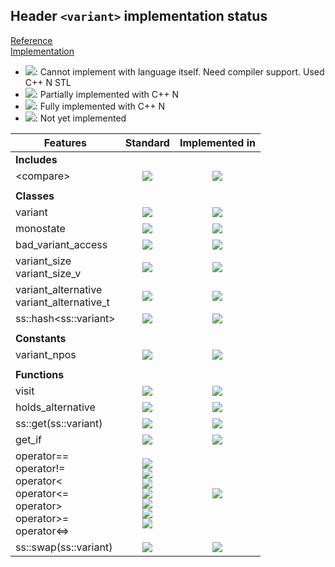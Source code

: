 ## Header `<variant>` implementation status

[Reference](https://en.cppreference.com/w/cpp/header/variant)  
[Implementation](../ss/include/ss/variant.h)

* ![](https://img.shields.io/badge/C%2B%2B-N-red): Cannot implement with language itself. Need compiler support. Used C++ N STL
* ![](https://img.shields.io/badge/C%2B%2B-N-blue): Partially implemented with C++ N
* ![](https://img.shields.io/badge/C%2B%2B-N-green): Fully implemented with C++ N
* ![][notyet]: Not yet implemented

| Features                                     | Standard             | Implemented in                    |
|----------------------------------------------|:--------------------:|:---------------------------------:|
| **Includes**                                 |                      |                                   |
| \<compare>                                   | ![][cpp20]           | ![][notyet]                       |
|                                              |                      |                                   |
| **Classes**                                  |                      |                                   |
| variant                                      | ![][cpp17]           | ![][notyet]                       |
| monostate                                    | ![][cpp17]           | ![][notyet]                       |
| bad_variant_access                           | ![][cpp17]           | ![][notyet]                       |
| variant_size <br/>variant_size_v             | ![][cpp17]           | ![][notyet]                       |
| variant_alternative <br/>variant_alternative_t | ![][cpp17]           | ![][notyet]                       |
| ss::hash\<ss::variant>                       | ![][cpp17]           | ![][notyet]                       |
|                                              |                      |                                   |
| **Constants**                                |                      |                                   |
| variant_npos                                 | ![][cpp17]           | ![][notyet]                       |
|                                              |                      |                                   |
| **Functions**                                |                      |                                   |
| visit                                        | ![][cpp17]           | ![][notyet]                       |
| holds_alternative                            | ![][cpp17]           | ![][notyet]                       |
| ss::get(ss::variant)                         | ![][cpp17]           | ![][notyet]                       |
| get_if                                       | ![][cpp17]           | ![][notyet]                       |
| operator== <br/>operator!= <br/>operator\< <br/>operator\<= <br/>operator> <br/>operator>= <br/>operator\<=> | ![][cpp17] <br/>![][cpp17] <br/>![][cpp17] <br/>![][cpp17] <br/>![][cpp17] <br/>![][cpp17] <br/>![][cpp20] | ![][notyet]                       |
| ss::swap(ss::variant)                        | ![][cpp17]           | ![][notyet]                       |


<!--
	C++17: 12	| 0
	C++20: 1	| 0

	Total: 13	| 0-->

[notyet]: https://img.shields.io/badge/Not_yet-orange
[removed]: https://img.shields.io/badge/Removed-red
[legacy]: https://img.shields.io/badge/legacy-grey

[cppno11]: https://img.shields.io/badge/C%2B%2B-11-red
[cppno14]: https://img.shields.io/badge/C%2B%2B-14-red
[cppno17]: https://img.shields.io/badge/C%2B%2B-17-red
[cppno20]: https://img.shields.io/badge/C%2B%2B-20-red
[cppno23]: https://img.shields.io/badge/C%2B%2B-23-red

[cpppt11]: https://img.shields.io/badge/C%2B%2B-11-blue
[cpppt14]: https://img.shields.io/badge/C%2B%2B-14-blue
[cpppt17]: https://img.shields.io/badge/C%2B%2B-17-blue
[cpppt20]: https://img.shields.io/badge/C%2B%2B-20-blue
[cpppt23]: https://img.shields.io/badge/C%2B%2B-23-blue

[cpp11]: https://img.shields.io/badge/C%2B%2B-11-green
[cpp14]: https://img.shields.io/badge/C%2B%2B-14-green
[cpp17]: https://img.shields.io/badge/C%2B%2B-17-green
[cpp20]: https://img.shields.io/badge/C%2B%2B-20-green
[cpp23]: https://img.shields.io/badge/C%2B%2B-23-green
